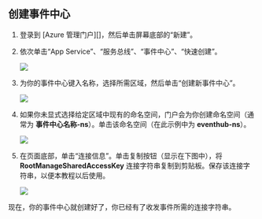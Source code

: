 ## 创建事件中心

1. 登录到 [Azure 管理门户][]，然后单击屏幕底部的“新建”。

2. 依次单击“App Service”、“服务总线”、“事件中心”、“快速创建”。

	![][1]

3. 为你的事件中心键入名称，选择所需区域，然后单击“创建新事件中心”。

	![][2]

4. 如果你未显式选择给定区域中现有的命名空间，门户会为你创建命名空间（通常为 **事件中心名称-ns**）。单击该命名空间（在此示例中为 **eventhub-ns**）。

	![][3]

5. 在页面底部，单击“连接信息”。单击复制按钮（显示在下图中），将 **RootManageSharedAccessKey** 连接字符串复制到剪贴板。保存该连接字符串，以便本教程以后使用。

	![][4]

现在，你的事件中心就创建好了，你已经有了收发事件所需的连接字符串。

[1]: ./media/event-hubs-create-event-hub/create-event-hub1.png
[2]: ./media/event-hubs-create-event-hub/create-event-hub2.png
[3]: ./media/event-hubs-create-event-hub/create-event-hub3.png
[4]: ./media/event-hubs-create-event-hub/create-conn-str1.png
<!---HONumber=Mooncake_0523_2016-->